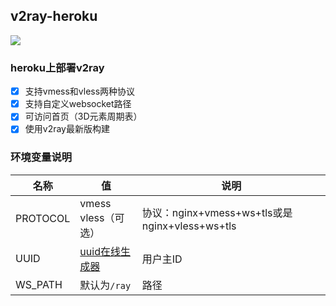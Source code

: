 ## v2ray-heroku
[![](https://www.herokucdn.com/deploy/button.png)](https://heroku.com/deploy?template=https://github.com/libsgh/v2ray-heroku.git)

### heroku上部署v2ray
- [x] 支持vmess和vless两种协议
- [x] 支持自定义websocket路径
- [x] 可访问首页（3D元素周期表）
- [x] 使用v2ray最新版构建

### 环境变量说明

|  名称 | 值  | 说明  |
| ------------ | ------------ | ------------ |
|  PROTOCOL |  vmess<br>vless（可选） |  协议：nginx+vmess+ws+tls或是nginx+vless+ws+tls |
|  UUID |  [uuid在线生成器](https://www.uuidgenerator.net "uuid在线生成器") | 用户主ID  |
|  WS_PATH | 默认为`/ray` |  路径 |